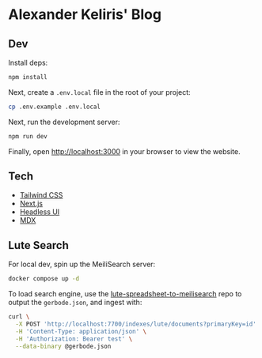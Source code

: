 # Alexander Keliris' Blog

## Dev

Install deps:

```bash
npm install
```

Next, create a `.env.local` file in the root of your project:

```sh
cp .env.example .env.local
```

Next, run the development server:

```bash
npm run dev
```

Finally, open [http://localhost:3000](http://localhost:3000) in your browser to view the website.

## Tech

- [Tailwind CSS](https://tailwindcss.com/docs)
- [Next.js](https://nextjs.org/docs)
- [Headless UI](https://headlessui.dev)
- [MDX](https://mdxjs.com)

## Lute Search

For local dev, spin up the MeiliSearch server:

```sh
docker compose up -d
```

To load search engine, use the [lute-spreadsheet-to-meilisearch](https://github.com/Rigellute/lute-spreadsheet-to-meilisearch) repo to output the `gerbode.json`, and ingest with:

```sh
curl \
  -X POST 'http://localhost:7700/indexes/lute/documents?primaryKey=id' \
  -H 'Content-Type: application/json' \
  -H 'Authorization: Bearer test' \
  --data-binary @gerbode.json
```
